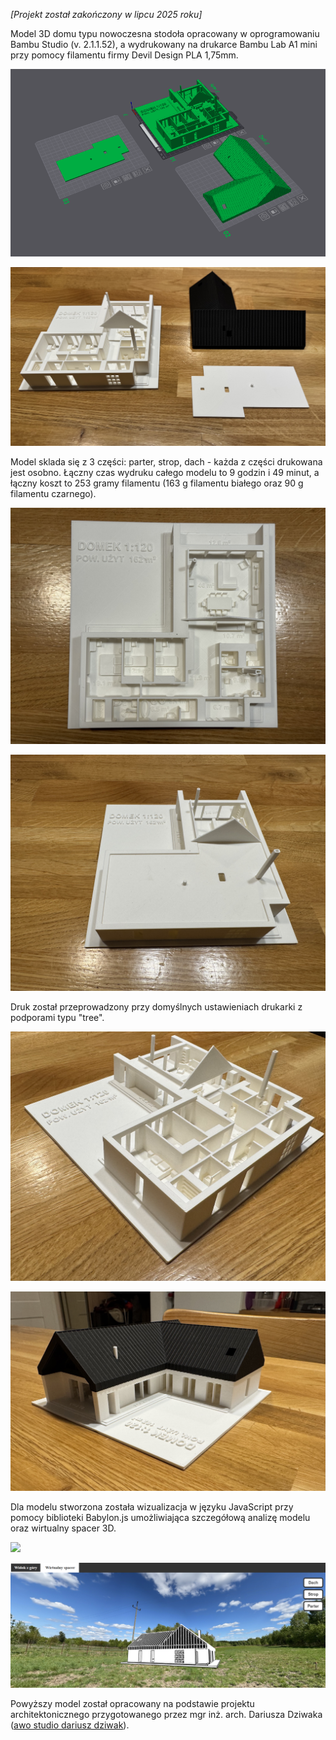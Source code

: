 *[Projekt został zakończony w lipcu 2025 roku]*

Model 3D domu typu nowoczesna stodoła opracowany w oprogramowaniu Bambu Studio (v. 2.1.1.52), a wydrukowany na drukarce Bambu Lab A1 mini przy pomocy filamentu firmy Devil Design PLA 1,75mm.

![](/imgs/bambu_studio_vis.png)

![](/imgs/print_vis/IMG_8375.jpeg)

Model sklada się z 3 części: parter, strop, dach - każda z części drukowana jest osobno. Łączny czas wydruku całego modelu to 9 godzin i 49 minut, a łączny koszt to 253 gramy filamentu (163 g filamentu białego oraz 90 g filamentu czarnego).

![](/imgs/print_vis/IMG_8390.jpeg)

![](/imgs/print_vis/IMG_8380.jpeg)

Druk został przeprowadzony przy domyślnych ustawieniach drukarki z podporami typu "tree".

![](/imgs/print_vis/IMG_8378.jpeg)

![](/imgs/print_vis/IMG_8384.jpeg)

Dla modelu stworzona została wizualizacja w języku JavaScript przy pomocy biblioteki Babylon.js umożliwiająca szczegółową analizę modelu oraz wirtualny spacer 3D.

![](/imgs/domek3d.gif)

![](/imgs/domek3d_spacer.png)

Powyższy model został opracowany na podstawie projektu architektonicznego przygotowanego przez mgr inż. arch. Dariusza Dziwaka ([awo studio dariusz dziwak](https://www.instagram.com/awo_studio_)).

